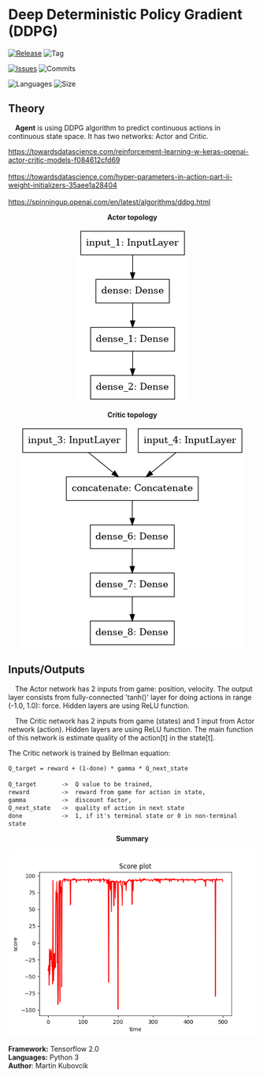 # Deep Deterministic Policy Gradient (DDPG)

[![Release](https://img.shields.io/github/release/markub3327/MountainCarContinuous)](https://github.com/markub3327/MountainCarContinuous/releases)
![Tag](https://img.shields.io/github/v/tag/markub3327/MountainCarContinuous)

[![Issues](https://img.shields.io/github/issues/markub3327/MountainCarContinuous)](https://github.com/markub3327/MountainCarContinuous/issues)
![Commits](https://img.shields.io/github/commit-activity/w/markub3327/MountainCarContinuous)

![Languages](https://img.shields.io/github/languages/count/markub3327/MountainCarContinuous)
![Size](https://img.shields.io/github/repo-size/markub3327/MountainCarContinuous)

## Theory

&emsp;**Agent** is using DDPG algorithm to predict continuous actions in continuous state space. It has two networks: Actor and Critic.

https://towardsdatascience.com/reinforcement-learning-w-keras-openai-actor-critic-models-f084612cfd69
<br><br>
https://towardsdatascience.com/hyper-parameters-in-action-part-ii-weight-initializers-35aee1a28404
<br><br>
https://spinningup.openai.com/en/latest/algorithms/ddpg.html

<p align="center"><b>Actor topology</b></p>
<p align="center">
  <img src="model_A.png" alt="Actor">
</p>

<p align="center"><b>Critic topology</b></p>
<p align="center">
  <img src="model_C.png" alt="Critic">
</p>

## Inputs/Outputs

&emsp;The Actor network has 2 inputs from game: position, velocity. The output layer consists from fully-connected 'tanh()' layer for doing actions in range (-1.0, 1.0): force. Hidden layers are using ReLU function.

&emsp;The Critic network has 2 inputs from game (states) and 1 input from Actor network (action). Hidden layers are using ReLU function. The main function of this network is estimate quality of the action[t] in the state[t].

The Critic network is trained by Bellman equation:
    
    Q_target = reward + (1-done) * gamma * Q_next_state

    Q_target       ->  Q value to be trained,
    reward         ->  reward from game for action in state,
    gamma          ->  discount factor,
    Q_next_state   ->  quality of action in next state 
    done           ->  1, if it's terminal state or 0 in non-terminal state

<p align="center"><b>Summary</b></p>
<p align="center">
  <img src="result.png" alt="Critic">
</p>

**Framework:** Tensorflow 2.0
</br>
**Languages:** Python 3 
</br>
**Author**: Martin Kubovcik
